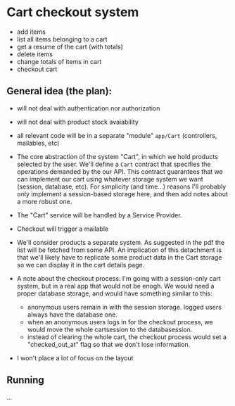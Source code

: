 
# Cart checkout system

- add items
- list all items belonging to a cart
- get a resume of the cart (with totals)
- delete items
- change totals of items in cart
- checkout cart

## General idea (the plan):

- will not deal with authentication nor authorization

- will not deal with product stock avaiability

- all relevant code will be in a separate "module" `app/Cart` (controllers, mailables, etc)

- The core abstraction of the system "Cart", in which we hold products selected by the user. We'll define a `Cart` contract that
specifies the operations demanded by the our API. This contract guarantees that we can implement our cart using whatever
storage system we want (session, database, etc). For simplicity (and time...) reasons I'll probably only implement a session-based storage here, and then add notes about a more robust one.

- The "Cart" service will be handled by a Service Provider.

- Checkout will trigger a mailable

- We'll consider products a separate system. As suggested in the pdf the list will be fetched from some API. An implication of this detachment is that we'll likely have to replicate some product data in the Cart storage so we can display it in the cart details page.

- A note about the checkout process: I'm going with a session-only cart system, but in a real app that would not be enogh. We would need a proper database storage, and would have something similar to this:
  - anonymous users remain in with the session storage. logged users always have the database one.
  - when an anonymous users logs in for the checkout process, we would move the whole cartsession to the databasession.
  - instead of clearing the whole cart, the checkout process would set a "checked_out_at" flag so that we don't lose information.

- I won't place a lot of focus on the layout

## Running

...